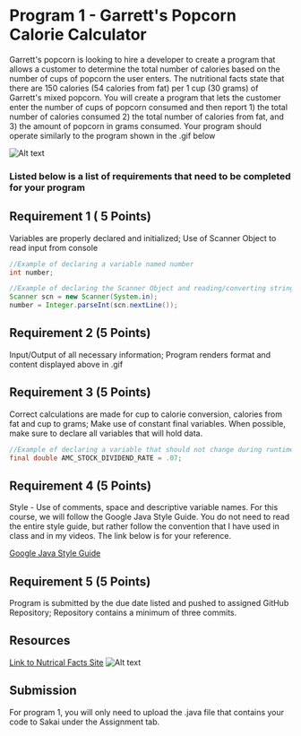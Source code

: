 # Program 1 - Garrett's Popcorn Calorie Calculator

Garrett's popcorn is looking to hire a developer to create a program that allows a customer to determine the total number of calories based on the number of cups of popcorn the user enters.  The nutritional facts state that there are 150 calories (54 calories from fat) per 1 cup (30 grams) of Garrett's mixed popcorn.  You will create a program that lets the customer enter the number of cups of popcorn consumed and then report 1) the total number of calories consumed 2) the total number of calories from fat, and 3) the amount of popcorn in grams consumed. Your program should operate similarly to the program shown in the .gif below


![Alt text](https://instructorc.github.io/site/slides/java/images/intro/program_one_gif.gif "Program 1 Execution Example")

### Listed below is a list of requirements that need to be completed for your program

## Requirement 1 ( 5 Points)

Variables are properly declared and initialized; Use of Scanner Object to read input from console
```java
//Example of declaring a variable named number
int number; 

//Example of declaring the Scanner Object and reading/converting string data into integer
Scanner scn = new Scanner(System.in);
number = Integer.parseInt(scn.nextLine()); 
```

## Requirement 2 (5 Points)
Input/Output of all necessary information; Program renders format and content displayed above in .gif 


## Requirement 3 (5 Points)
Correct calculations are made for cup to calorie conversion, calories from fat and cup to grams; Make use of constant final variables.  When possible, make sure to declare all variables that will hold data.
```java
//Example of declaring a variable that should not change during runtime
final double AMC_STOCK_DIVIDEND_RATE = .07;
```

## Requirement 4 (5 Points)
Style - Use of comments, space and descriptive variable names.  For this course, we will follow the Google Java Style Guide.  You do not need to read the entire style guide, but rather follow the convention that I have used in class and in my videos.  The link below is for your reference.

[Google Java Style Guide](https://google.github.io/styleguide/javaguide.html)

## Requirement 5 (5 Points)
Program is submitted by the due date listed and pushed to assigned GitHub Repository; Repository contains a minimum of three commits.



## Resources
[Link to Nutrical Facts Site](https://www.nutritionix.com/i/garrett-popcorn-shops/garrett-mix/581d840270aa658137d9ddd6)
![Alt text](https://instructorc.github.io/site/slides/java/images/intro/garretts_nutritional_label.PNG "Garretts Nutritional Facts")

## Submission
For program 1, you will only need to upload the .java file that contains your code to Sakai under the Assignment tab.  

